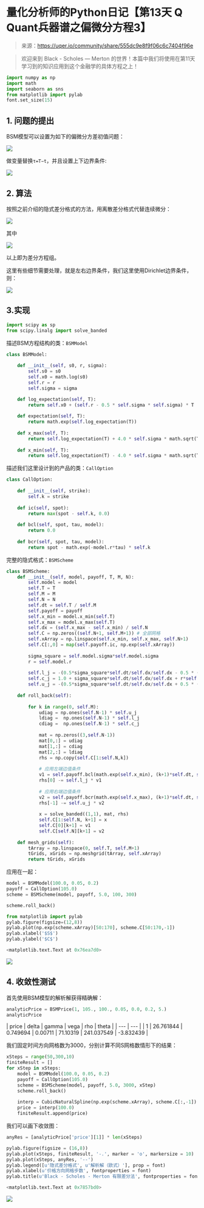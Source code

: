 

# 量化分析师的Python日记【第13天 Q Quant兵器谱之偏微分方程3】

> 来源：https://uqer.io/community/share/555dc9e8f9f06c6c7404f96e

> 欢迎来到 Black - Scholes — Merton 的世界！本篇中我们将使用在第11天学习到的知识应用到这个金融学的具体方程之上！

```py
import numpy as np
import math
import seaborn as sns
from matplotlib import pylab
font.set_size(15)
```

## 1. 问题的提出

BSM模型可以设置为如下的偏微分方差初值问题：

![](img/20160729212559.jpg)

做变量替换`τ=T−t`，并且设置上下边界条件:

![](img/20160729212616.jpg)

## 2. 算法

按照之前介绍的隐式差分格式的方法，用离散差分格式代替连续微分：

![](img/20160729212636.jpg)

其中

![](img/20160729212700.jpg)

以上即为差分方程组。

这里有些细节需要处理，就是左右边界条件，我们这里使用Dirichlet边界条件，则：

![](img/20160729212718.jpg)

## 3.实现

```py
import scipy as sp
from scipy.linalg import solve_banded 
```

描述BSM方程结构的类：`BSMModel`

```py
class BSMModel:
    
    def __init__(self, s0, r, sigma):
        self.s0 = s0
        self.x0 = math.log(s0)
        self.r = r
        self.sigma = sigma

    def log_expectation(self, T):
        return self.x0 + (self.r - 0.5 * self.sigma * self.sigma) * T
    
    def expectation(self, T):
        return math.exp(self.log_expectation(T))
    
    def x_max(self, T):
        return self.log_expectation(T) + 4.0 * self.sigma * math.sqrt(T)
    
    def x_min(self, T):
        return self.log_expectation(T) - 4.0 * self.sigma * math.sqrt(T)
```

描述我们这里设计到的产品的类：`CallOption`

```py
class CallOption:
    
    def __init__(self, strike):
        self.k = strike
        
    def ic(self, spot):
        return max(spot - self.k, 0.0)
    
    def bcl(self, spot, tau, model):
        return 0.0
    
    def bcr(self, spot, tau, model):
        return spot - math.exp(-model.r*tau) * self.k
```

完整的隐式格式：`BSMScheme`

```py
class BSMScheme:
    def __init__(self, model, payoff, T, M, N):
        self.model = model
        self.T = T
        self.M = M
        self.N = N
        self.dt = self.T / self.M
        self.payoff = payoff
        self.x_min = model.x_min(self.T)
        self.x_max = model.x_max(self.T)
        self.dx = (self.x_max - self.x_min) / self.N
        self.C = np.zeros((self.N+1, self.M+1)) # 全部网格
        self.xArray = np.linspace(self.x_min, self.x_max, self.N+1)
        self.C[:,0] = map(self.payoff.ic, np.exp(self.xArray))
        
        sigma_square = self.model.sigma*self.model.sigma
        r = self.model.r
        
        self.l_j = -(0.5*sigma_square*self.dt/self.dx/self.dx - 0.5 * (r - 0.5 * sigma_square)*self.dt/self.dx)
        self.c_j = 1.0 + sigma_square*self.dt/self.dx/self.dx + r*self.dt
        self.u_j = -(0.5*sigma_square*self.dt/self.dx/self.dx + 0.5 * (r - 0.5 * sigma_square)*self.dt/self.dx)
        
    def roll_back(self):
        
        for k in range(0, self.M):
            udiag = np.ones(self.N-1) * self.u_j
            ldiag =  np.ones(self.N-1) * self.l_j
            cdiag =  np.ones(self.N-1) * self.c_j
            
            mat = np.zeros((3,self.N-1))
            mat[0,:] = udiag
            mat[1,:] = cdiag
            mat[2,:] = ldiag
            rhs = np.copy(self.C[1:self.N,k])
            
            # 应用左端边值条件
            v1 = self.payoff.bcl(math.exp(self.x_min), (k+1)*self.dt, self.model)
            rhs[0] -= self.l_j * v1
            
            # 应用右端边值条件
            v2 = self.payoff.bcr(math.exp(self.x_max), (k+1)*self.dt, self.model)
            rhs[-1] -= self.u_j * v2
            
            x = solve_banded((1,1), mat, rhs)
            self.C[1:self.N, k+1] = x
            self.C[0][k+1] = v1
            self.C[self.N][k+1] = v2
            
    def mesh_grids(self):
        tArray = np.linspace(0, self.T, self.M+1)
        tGrids, xGrids = np.meshgrid(tArray, self.xArray)
        return tGrids, xGrids
```

应用在一起：

```py
model = BSMModel(100.0, 0.05, 0.2)
payoff = CallOption(105.0)
scheme = BSMScheme(model, payoff, 5.0, 100, 300)
```

```py
scheme.roll_back()
```

```py
from matplotlib import pylab
pylab.figure(figsize=(12,8))
pylab.plot(np.exp(scheme.xArray)[50:170], scheme.C[50:170,-1])
pylab.xlabel('$S$')
pylab.ylabel('$C$')

<matplotlib.text.Text at 0x76ea7d0>
```

![](img/AQR5ZL9b230uAAAAAElFTkSuQmCC.png)

## 4. 收敛性测试

首先使用BSM模型的解析解获得精确解：

```py
analyticPrice = BSMPrice(1, 105., 100., 0.05, 0.0, 0.2, 5.)
analyticPrice
```


| price | delta | gamma | vega | rho | theta |
| --- | --- |
| 1 |  26.761844 |  0.749694 |  0.00711 |  71.10319 |  241.037549 | -3.832439 |

我们固定时间方向网格数为3000，分别计算不同S网格数情形下的结果：

```py
xSteps = range(50,300,10)
finiteResult = []
for xStep in xSteps:
    model = BSMModel(100.0, 0.05, 0.2)
    payoff = CallOption(105.0)
    scheme = BSMScheme(model, payoff, 5.0, 3000, xStep)
    scheme.roll_back()
    
    interp = CubicNaturalSpline(np.exp(scheme.xArray), scheme.C[:,-1])
    price = interp(100.0)
    finiteResult.append(price)
```

我们可以画下收敛图：

```py
anyRes = [analyticPrice['price'][1]] * len(xSteps)

pylab.figure(figsize = (16,8))
pylab.plot(xSteps, finiteResult, '-.', marker = 'o', markersize = 10)
pylab.plot(xSteps, anyRes, '--')
pylab.legend([u'隐式差分格式', u'解析解（欧式）'], prop = font)
pylab.xlabel(u'价格方向网格步数', fontproperties = font)
pylab.title(u'Black - Scholes - Merton 有限差分法', fontproperties = font, fontsize = 20)

<matplotlib.text.Text at 0x7857bd0>
```

![](img/t2cfnR9Vaf6XVAE2l1RONSeaL2W53k3tpBgAAAAAAAAAAAAAAAAAAAAAAAAAAAAAAAAAAAAAAAHDkDwWmZ12dOVmaAAAAAElFTkSuQmCC.png)

